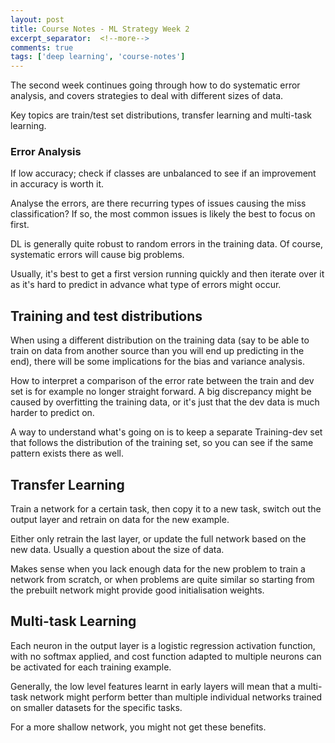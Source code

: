 ```yaml
---
layout: post
title: Course Notes - ML Strategy Week 2
excerpt_separator:  <!--more-->
comments: true
tags: ['deep learning', 'course-notes']
---
```


The second week continues going through how to do systematic error analysis, and covers strategies to deal with different sizes of data.

Key topics are train/test set distributions, transfer learning and multi-task learning.

<!--more-->

### Error Analysis
If low accuracy; check if classes are unbalanced to see if an improvement in accuracy is worth it.

Analyse the errors, are there recurring types of issues causing the miss classification? If so, the most common issues is likely the best to focus on first.

DL is generally quite robust to random errors in the training data. Of course, systematic errors will cause big problems.

Usually, it's best to get a first version running quickly and then iterate over it as it's hard to predict in advance what type of errors might occur.

## Training and test distributions
When using a different distribution on the training data (say to be able to train on data from another source than you will end up predicting in the end), there will be some implications for the bias and variance analysis.

How to interpret a comparison of the error rate between the train and dev set is for example no longer straight forward. A big discrepancy might be caused by overfitting the training data, or it's just that the dev data is much harder to predict on.

A way to understand what's going on is to keep a separate Training-dev set that follows the distribution of the training set, so you can see if the same pattern exists there as well.

## Transfer Learning
Train a network for a certain task, then copy it to a new task, switch out the output layer and retrain on data for the new example.

Either only retrain the last layer, or update the full network based on the new data. Usually a question about the size of data.

Makes sense when you lack enough data for the new problem to train a network from scratch, or when problems are quite similar so starting from the prebuilt network might provide good initialisation weights.

## Multi-task Learning
Each neuron in the output layer is a logistic regression activation function, with no softmax applied, and cost function adapted to multiple neurons can be activated for each training example.

Generally, the low level features learnt in early layers will mean that a multi-task network might perform better than multiple individual networks trained on smaller datasets for the specific tasks.

For a more shallow network, you might not get these benefits.
